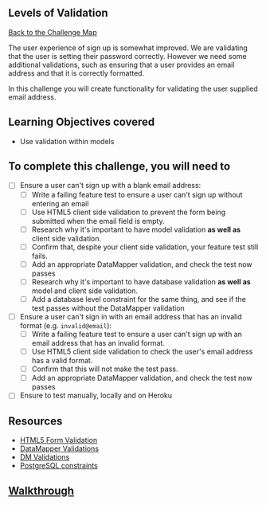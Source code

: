 ## Levels of Validation

[Back to the Challenge Map](00_challenge_map.md)

The user experience of sign up is somewhat improved.  We are validating that the user is setting their password correctly.  However we need some additional validations, such as ensuring that a user provides an email address and that it is correctly formatted.

In this challenge you will create functionality for validating the user supplied email address.

## Learning Objectives covered

* Use validation within models

## To complete this challenge, you will need to

- [ ] Ensure a user can't sign up with a blank email address:
  - [ ] Write a failing feature test to ensure a user can't sign up without entering an email
  - [ ] Use HTML5 client side validation to prevent the form being submitted when the email field is empty.
  - [ ] Research why it's important to have model validation **as well as** client side validation.
  - [ ] Confirm that, despite your client side validation, your feature test still fails.
  - [ ] Add an appropriate DataMapper validation, and check the test now passes
  - [ ] Research why it's important to have database validation **as well as** model and client side validation.
  - [ ] Add a database level constraint for the same thing, and see if the test passes without the DataMapper validation
- [ ] Ensure a user can't sign in with an email address that has an invalid format (e.g. `invalid@email`):
  - [ ] Write a failing feature test to ensure a user can't sign up with an email address that has an invalid format.
  - [ ] Use HTML5 client side validation to check the user's email address has a valid format.
  - [ ] Confirm that this will not make the test pass.
  - [ ] Add an appropriate DataMapper validation, and check the test now passes
- [ ] Ensure to test manually, locally and on Heroku

## Resources

* [HTML5 Form Validation](https://developer.mozilla.org/en-US/docs/Web/Guide/HTML/Forms/Data_form_validation)
* [DataMapper Validations](http://datamapper.org/docs/validations.html)
* [DM Validations](https://github.com/datamapper/dm-validations)
* [PostgreSQL constraints](http://www.postgresql.org/docs/9.4/static/ddl-constraints.html)

## [Walkthrough](walkthroughs/23.md)
